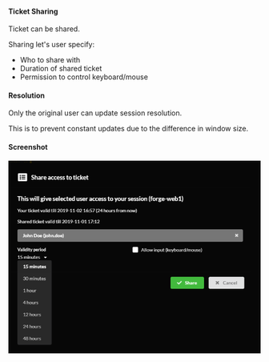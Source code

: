 #### Ticket Sharing
Ticket can be shared.

Sharing let's user specify:
- Who to share with
- Duration of shared ticket
- Permission to control keyboard/mouse

#### Resolution
Only the original user can update session resolution. 

This is to prevent constant updates due to the difference in window size.

#### Screenshot

![Ticket share screenshot](../img/guacozy-demo-ticket-share.png "Ticket share screenshot")